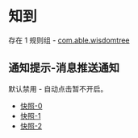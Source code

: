 # 知到

存在 1 规则组 - [com.able.wisdomtree](/src/apps/com.able.wisdomtree.ts)

## 通知提示-消息推送通知

默认禁用 - 自动点击暂不开启。

- [快照-0](https://i.gkd.li/import/13458779)
- [快照-1](https://i.gkd.li/import/13623441)
- [快照-2](https://i.gkd.li/import/13695447)

